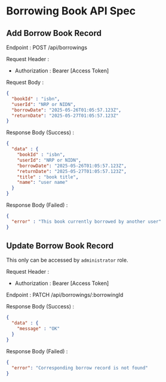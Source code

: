 # Borrowing Book API Spec

## Add Borrow Book Record

Endpoint : POST /api/borrowings

Request Header :
- Authorization : Bearer [Access Token]

Request Body :

```json
{
  "bookId" : "isbn",
  "userId": "NRP or NIDN",
  "borrowDate": "2025-05-26T01:05:57.123Z",
  "returnDate": "2025-05-27T01:05:57.123Z"
}
```

Response Body (Success) :

```json
{
  "data" : {
    "bookId" : "isbn",
    "userId": "NRP or NIDN",
    "borrowDate": "2025-05-26T01:05:57.123Z",
    "returnDate": "2025-05-27T01:05:57.123Z",
    "title" : "book title",
    "name": "user name"
  }
}
```

Response Body (Failed) :

```json
{
  "error" : "This book currently borrowed by another user"
}
```

## Update Borrow Book Record

This only can be accessed by `administrator` role.

Request Header :
- Authorization : Bearer [Access Token]

Endpoint : PATCH /api/borrowings/:borrowingId

Response Body (Success) :

```json
{
  "data" : {
    "message" : "OK"
  }
}
```

Response Body (Failed) :

```json
{
  "error": "Corresponding borrow record is not found"
}
```